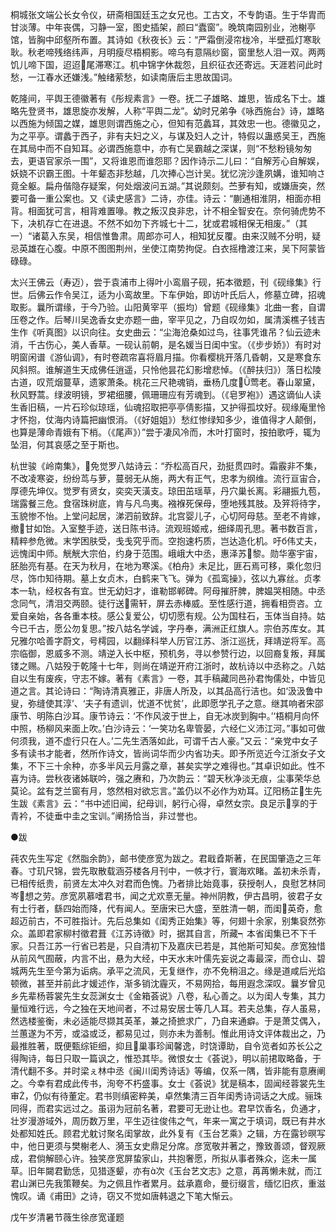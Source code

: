 <!-- { "loadSidebar": true } -->
桐城张文端公长女令仪，研斋相国廷玉之女兄也。工古文，不专韵语。生于华胄而甘淡薄。中年丧偶，习静一室，图史插架，颜曰“蠹窗”。晚筑南园别业，池榭亭馆，皆胸中邱壑所布置。其诗如《秋夜长》云：“严霜倒浸帘栊冷，半壁孤灯寒耿耿。秋老啼残络纬声，月明瘦尽梧桐影。啼乌有意隔纱窗，窗里愁人泪一双。两两饥儿啼下国，迢迢尾滞寒江。机中锦字休裁怨，且织征衣还寄远。天涯若问此时愁，一江春水还嫌浅。”触绪萦愁，如读南唐后主思故国词。

乾隆间，平舆王德徽著有《彤规素言》一卷。抚二子雄略、雄思，皆成名下士。雄略先登贤书，雄思旋亦发解，人称“平舆二龙”。幼时兄弟争《咏西施台》诗，雄略以西施为倾国之媒，雄思则谓西施之心，但知有范蠡耳，其效忠一也。德徽见之，为之平亭。谓蠡于西子，非有夫妇之义，与谋及妇人之计，特假以蛊惑吴王，西施在其局中而不自知耳。必谓西施意中，亦有亡吴霸越之深谋，则“不愁粉镜匆匆去，更语官家杀一围”，又将谁恩而谁怨耶？因作诗示二儿曰：“自解芳心自解娱，妖娆不识霸王图。十年颦态非愁越，几次捧心岂计吴。犹忆浣沙逢夙媾，谁知响さ竟全躯。扁舟偕隐存疑案，何处烟波问五湖。”其说颇刻。苎萝有知，或嫌唐突，然要可备一重公案也。又《读史感言》二诗，亦佳。诗云：“蒯通相淮阴，相面亦相背。相面犹可言，相背难置喙。教之叛汉良非忠，计不相全智安在。奈何骑虎势不下，决机存亡在进退。不然不如勿下齐城七十二，犹或君城相保无相废。”（其一）“诸葛入东吴，相信惟鲁肃。周郎亦可人，相知犹反覆。由来汉贼不分明，疑忌英雄在心腹。中原不图图荆州，坐使江南势拘促。白衣摇橹渡江来，吴下阿蒙皆碌碌。

太兴王佛云（寿迈），尝于袁浦市上得叶小鸾眉子砚，拓本徵题，刊《砚缘集》行世。后佛云作令吴江，适为小鸾故里。下车伊始，即访叶氏后人，修墓立碑，招魂取影。曩所谓缘，于今乃验。山阳黄宰平（振均）曾题《砚缘集》北曲一套，自谓压卷之作。后琴川吴逸香女史亦题一曲，宰平见之，乃自叹勿如，属清溪樵子钱吉生作《听真图》以识向往。女史曲云：“尘海沧桑如过鸟，往事凭谁吊？仙云迹未消，千古伤心，美人香草。一砚认前朝，是名媛当日闺中宝。（《步步娇》）有时对明窗闲谱《游仙调》，有时卷疏帘喜将眉月描。你看樱桃开落几昏朝，又是寒食东风斜照。谁解道生天成佛任逍遥，只怜他昙花幻影增悲悼。（《醉扶归》）落日松陵古道，叹荒烟蔓草，遗冢萧条。桃花三尺艳魂销，垂杨几度莺老。春山翠黛，秋风野蒿。绿波明镜，罗裙细腰，佩珊珊应有芳魂到。（《皂罗袍》）遇这谪仙人读生香旧稿，一片石珍似琼瑶，仙魂招取把亭亭倩影描，又护得孤坟好。砚缘庵里怜才怀抱，仗海内诗篇把幽恨消。（《好姐姐》）愁红惨绿知多少，谁值得才人颠倒，也算是薄命青娥有下梢。（《尾声》）”尝于凄风冷而，木叶打窗时，按拍歌呼，辄为坠泪，何其哀感之至于斯也。

杭世骏《岭南集》，免觉罗八姑诗云：“乔松高百尺，劲挺贯四时。霜霰非不集，不改凌寒姿，纷纷茑与萝，蔓弱无从施，两大有正气，忠孝为纲维。流行亘宙合，厚德先坤仪。觉罗有贤女，奕奕天潢支。琼田茁瑶草，丹穴巢长离。彩翮振九苞，瑞露餐三危。食宿珠树底，肯与凡鸟夷。襁褓死保母，堕地残其肢。及笄将待字，玉貌惨不怡。上堂问起居，涕泗前致辞。北宫婴儿子，心切阿母慈。至老不肯嫁，撤甘如饴。入室整手迹，送日陈书诗。流观班姬戒，细绎周孔思。著书数百言，精粹参危微。末学困肤受，戋戋究乎而。空抱速朽质，岂达造化机。吁б伟丈夫，远愧闺中师。觥觥大宗伯，约身于范围。峨峨大中丞，惠泽苏黎。勋华塞宇宙，胚胎亮有基。在天为秋月，在地为寒溪。《柏舟》未足比，匪石焉可移，乘化忽归尽，饰巾知待期。墓上女贞木，白鹤来飞飞。弹为《孤鸾操》，弦以九寡丝。贞孝本一轨，经权各有宜。世无幼妇才，谁勒邯郸碑。阿母摧肝脾，脾媪哭相随。中丞念同气，清泪交两颐。徒行送需轩，屏去赤棒威。至性感行道，拥看相赍咨。立爱自亲始，各各重本枝。感公复爱公，切切愿有规。公为国柱石，玉体当自持。姑今已千古，愿公勿复思。”按八姑名学诚，字丹奉，满洲正红旗人。宗伯苏库女。其兄雅尔哈善字蔚文，号樗园，以翻绎科举人历官江苏、浙江巡抚，拜靖逆将军。高宗临御，恩威多不测。靖逆入长中枢，预机务，寻以参赞行边，以回裔复叛，拜属镂之赐。八姑殁于乾隆十七年，则尚在靖逆开府江浙时，故杭诗以中丞称之。八姑自以生有废疾，守志不嫁。著有《素言》一卷，其手稿藏同邑孙君恂儒处，中皆见道之言。其论诗曰：“陶诗清真雅正，非唐人所及，以其品高行洁也。如‘汲汲鲁中叟，弥缝使其淳’、‘夫子有遗训，忧道不忧贫’，此即愿学孔子之意。继其响者宋邵康节、明陈白沙耳。康节诗云：‘不作风波于世上，自无冰炭到胸中。’‘梧桐月向怀中照，杨柳风来面上吹。’白沙诗云：‘一笑功名卑管晏，六经仁义沛江河。”事如可做何须我，道不虚行只在人。’二先生洒落如此，可谓千古人豪。”又云：“亲党中女子多有读书才能者，然所作诗文，皆尚词华而少内省功夫。即予所览近今江浙女子文集，不下三十余种，亦多半风云月露之章，甚矣实学之难得也。”其卓识如此。性不喜为诗。尝秋夜诸姊联吟，强之赓和，乃次韵云：“碧天秋净淡无痕，尘事荣华总莫论。盆有芝兰窗有月，悠然相对欲忘言。”盖仍以不必作为劝耳。辽阳杨芷生先生跋《素言》云：“书中述旧闻，纪母训，躬行心得，卓然女宗。良足示享的于青衿，不徒垂中圭之宝训。”阐扬恰当，非过誉也。



●跋

莼农先生写定《然脂余韵》，邮书使彦宽为跋之。君戢孴斯著，在民国肇造之三年春。寸玑尺锦，尝先取散载涵芬楼各月刊中，一帙才行，寰海欢睹。盖初未杀青，已相传纸贵，前贤左太冲久对君而色愧。乃者排比始竟事，获授剞人，良慰艺林同岑想之劳。彦宽夙慕嗜君书，闻之尤欢憙无量。神州阴教，伊古昌明，彼君子女有士行者，繇四始而降，代有闻人。至唐宋已大盛，至胜清一朝，而闺英奇，愈超迈前古，不可胜指计。先后总集如《闺秀正始集》等，何翅十余家，别集裒然弥众。盖即君家柳村徵君葺《江苏诗徵》时，据其自言，所藏┑本省闺集已不下千家。只吾江苏一行省已若是，只自清初下及嘉庆已若是，其他斯可知矣。彦宽独惜从前风气囿蔽，内言不出，悬为大经，中天水末叶儒先妄说之毒最深，而仓山、碧城两先生至今第为诟病。承平之流风，无复继作，亦不免稍沮之。缘是道咸后光焰顿微，甚至并前此才媛述作，渐多销沈霾灭，不易网拾，每用遐念深叹。曩岁曾见乡先辈杨蓉裳先生女蕊渊女士《金箱荟说》八卷，私心善之。以为闺人专集，其力量恒难行远，今之独在天地间者，不过易安居士等几人耳。若夫总集，存人虽易，然选楼鉴衡，未必适能尽撷其英革，兼之掎摭求广，乃自来通癖。于是萧艾偶入，兰蕙遂为不芳，或溢或泛，都易见过，则亦未为善制。惟此用诗文评体裁出之，乃最推胜著，既便甄综钜细，抑且巢事珍闻馨逸，时饶谭助，自令览者如苏长公之得陶诗，每日只取一篇讽之，惟恐其毕。微恨女士《荟说》，明以前捃取略备，于清代翻不多。并时梁ぇ林中丞《闽川闺秀诗话》等编，仅系一隅，皆非能有意赓阐之。今幸有君成此传书，洵夸不朽盛事。女士《荟说》犹是稿本，固闻经蓉裳先生审，仍似有待董定。君书则缜密粹美，卓然集清三百年闺秀诗词话之大成。骊珠同得，而君实远过之。虽诩为冠前名著，君要可无逊让也。君早饮香名，负通才，壮岁漫游域外，周历数万里，平生迈往俊伟之气，年来一寓之于填词，既已有井水处都知姓氏。顾君尤躭讨聚名闺掌故，此外复有《玉台艺乘》之辑，方在露钞暝写中，他日更须与樊榭老人、漪玉女史鼎足分席。彦宽敬并著之，豫致善颂，督观厥成，君倘解颐心许。独笑彦宽屏蛰家山，共抱奢愿，所拟从事者殊众，迄未一属草。旧年闚君勤恁，见猎逐颦，亦有次《玉台艺文志》之意，苒苒懒未就，而江君山渊已先我策鞭矣。为之佩且怍者累月。兹承嘉命，曼衍缀言，缅忆旧疚，重滋愧叹。诵《甫田》之诗，窃又不觉如唐韩退之下笔大惭云。

戊午岁清暑节薇生徐彦宽谨题


